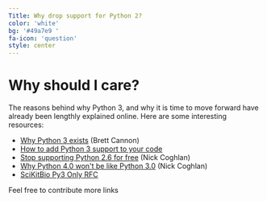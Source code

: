 ```yaml
---
Title: Why drop support for Python 2?
color: 'white'
bg: '#49a7e9 '
fa-icon: 'question'
style: center
---
```


# Why should I care?

The reasons behind why Python 3, and why it is time to move forward have already been lengthly explained online.
Here are some interesting resources:

- [Why Python 3 exists](https://www.snarky.ca/why-python-3-exists) (Brett Cannon)
- [How to add Python 3 support to your code](https://docs.python.org/3/howto/pyporting.html)
- [Stop supporting Python 2.6 for free](http://www.curiousefficiency.org/posts/2015/04/stop-supporting-python26.html) (Nick Coghlan)
- [Why Python 4.0 won't be like Python 3.0](http://www.curiousefficiency.org/posts/2014/08/python-4000.html) (Nick Coghlan)
- [SciKitBio Py3 Only RFC](https://github.com/biocore/scikit-bio-rfcs/blob/master/active/002-py3-only.md)

Feel free to contribute more links
